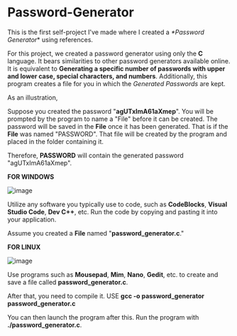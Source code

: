 # Password-Generator
This is the first self-project I've made where I created a _**Password Generator*_* using references.

For this project, we created a password generator using only the **C** language. It bears similarities to other password generators available online. It is equivalent to **Generating a specific number of passwords with upper and lower case, special characters, and numbers**. Additionally, this program creates a file for you in which the _Generated Passwords_ are kept. 

As an illustration,

Suppose you created the password "**agUTxImA61aXmep**". You will be prompted by the program to name a "File" before it can be created.
The password will be saved in the **File** once it has been generated. That is if the **File** was named "PASSWORD". That file will be created by the program and placed in the folder containing it.  

Therefore, **PASSWORD** will contain the generated password "agUTxImA61aXmep". 

**FOR WINDOWS** 


![image](https://github.com/Makkkiiii/Password-Generator/assets/148240694/3bc78193-b1db-4997-b8b1-a77b74cc9c1c)


Utilize any software you typically use to code, such as **CodeBlocks**, **Visual Studio Code**, **Dev C++**, etc.
Run the code by copying and pasting it into your application.

Assume you created a **File** named "**password_generator.c**."

**FOR LINUX** 


![image](https://github.com/Makkkiiii/Password-Generator/assets/148240694/87344c86-3469-437f-a53f-cae2531541f8)


Use programs such as **Mousepad**, **Mim**, **Nano**, **Gedit**, etc. to create and save a file called **password_generator.c**.

After that, you need to compile it.
USE **gcc -o password_generator password_generator.c**

You can then launch the program after this.
Run the program with **./password_generator.c**.

